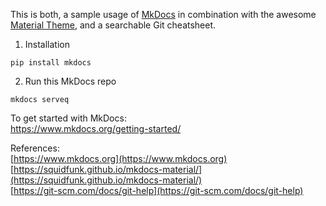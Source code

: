 This is both, a sample usage of [MkDocs](https://www.mkdocs.org) in combination with the awesome [Material Theme](https://squidfunk.github.io/mkdocs-material/), and a searchable Git cheatsheet. 


1. Installation 

```shell
pip install mkdocs
```

2. Run this MkDocs repo
```shell
mkdocs serveq
```

To get started with MkDocs:  
https://www.mkdocs.org/getting-started/


References:  
[https://www.mkdocs.org](https://www.mkdocs.org)  
[https://squidfunk.github.io/mkdocs-material/](https://squidfunk.github.io/mkdocs-material/)  
[https://git-scm.com/docs/git-help](https://git-scm.com/docs/git-help)
